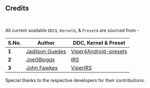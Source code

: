 ## Credits

<br>

All current available `DDC`s, `Kernel`s, & `Preset`s are sourced from -

S.No. | Author | DDC, Kernel & Preset
--- | --- | ---
**1** | [Jadilson Guedes](https://github.com/jadilson12) | [Viper4Android-presets](https://github.com/jadilson12/Viper4Android-presets)
**2** | [Joe0Bloggs](https://github.com/Joe0Bloggs) | [IRS](https://www.dropbox.com/sh/vbnj47jcnbgrvkv/AAAcAP6ypyGJa0995Nq37PEFa)
**3** | [John Fawkes](https://github.com/JohnFawkes) | [ViperIRS](https://drive.google.com/file/d/1Bii6ER0cNgHMspVozMIfYfFAu3l16d_-/view?usp=sharing)

Special thanks to the respective developers for their contributions.
